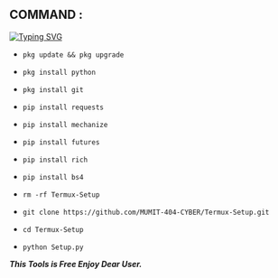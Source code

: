 ## COMMAND :

[![Typing SVG](https://readme-typing-svg.demolab.com?font=Fira+Code&pause=1000&color=FF2C10&background=31FF9400&width=435&lines=Termux+Basic+Setup+Tool+Enjoy+Guys%F0%9F%A4%9F)](https://git.io/typing-svg)

* `pkg update && pkg upgrade`

* `pkg install python`

* `pkg install git`

* `pip install requests`

* `pip install mechanize`

* `pip install futures`

* `pip install rich`

* `pip install bs4`

* `rm -rf Termux-Setup `

* `git clone https://github.com/MUMIT-404-CYBER/Termux-Setup.git `

* `cd Termux-Setup `

* `python Setup.py `


___This Tools is Free Enjoy Dear User.___</br>
